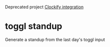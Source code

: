 Deprecated project [Clockify integration](https://github.com/charlieegan3/clockify-standup)

# toggl standup

Generate a standup from the last day's toggl input
